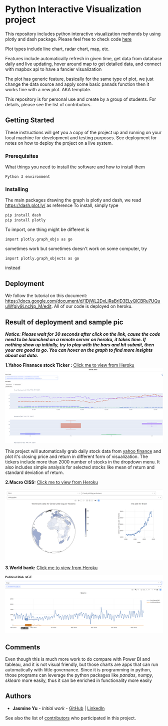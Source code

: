 # Python Interactive Visualization project 
This repository includes python interactive visualization methonds by using plotly and dash package. Please feel free to check code [here](https://github.com/JasmineYuer/jasmineyuer.github.io/tree/master/Plotly_dash/code)

Plot types include line chart, radar chart, map, etc. 

Features include automatically refresh in given time, get data from database daily and live updating, hover around map to get detailed data, and connect with mapbox api to have a fancier visualization

The plot has generic feature, basically for the same type of plot, we just change the data source and apply some basic panads function then it works fine with a new plot. AKA template. 

This repository is for personal use and create by a group of students. For details, please see the list of contributors. 
## Getting Started

These instructions will get you a copy of the project up and running on your local machine for development and testing purposes. See deployment for notes on how to deploy the project on a live system.

### Prerequisites

What things you need to install the software and how to install them

```
Python 3 environment 
```

### Installing

The main packages drawing the graph is plotly and dash, we read https://dash.plot.ly/ as reference 
To install, simply type 

```
pip install dash
pip install plotly
```
To import, one thing might be different is 

```
import plotly.graph_objs as go
```
sometimes work but sometimes doesn't work on some computer, try
```
import plotly.graph_objects as go
```
instead 


## Deployment
We follow the tutorial on this document: https://docs.google.com/document/d/1DjWL2DxLiRaBrlD3ELyQlCBRu7UQuuWfgjv9LncNp_M/edit.
All of our code is deployed on heroku.


## Result of deployment and sample pic

***Notice: Please wait for 30 seconds after click on the link, cause the code need to be launched on a remote server on heroku, it takes time.
If nothing show up initially, try to play with the bars and hit submit, then your are good to go. You can hover on the graph to find more insights about out data.***


**1.Yahoo Finanace stock Ticker :** [Click me to view from Heroku](https://fairyjump.herokuapp.com/)
![image](/Plotly_dash/image/img.PNG)

This project will automatically grab daily stock data from [yahoo finance](https://finance.yahoo.com) and plot it's closing price and return in different form of visualization. The tickers include more than 2000 number of stocks in the dropdown menu. It also includes simple analysis for selected stocks like mean of return and standard deviation of return.

**2.Macro CISS:** [Click me to view from Heroku](https://cissploty.herokuapp.com)

![image](/Plotly_dash/image/img1.png)

**3.World bank:** [Click me to view from Heroku](https://shuyidashapp.herokuapp.com)  

![image](/Plotly_dash/image/img2.png)


## Comments
Even though this is much more work to do compare with Power BI and tableau, and it is not visual friendly, but those charts are apps that can run automatically with little governance. Since it is programming in python, those programs can leverage the python packages like _pandas_, _numpy_, _sklearn_ more easily, thus it can be enriched in functionality more easily


## Authors

* **Jasmine Yu** - *Initial work* - [GitHub](https://github.com/Jasminejump) | [LinkedIn](https://www.linkedin.com/in/jasmine-yu-214712192/)

See also the list of [contributors](/Plotly_dash/Contributor.md) who participated in this project.

